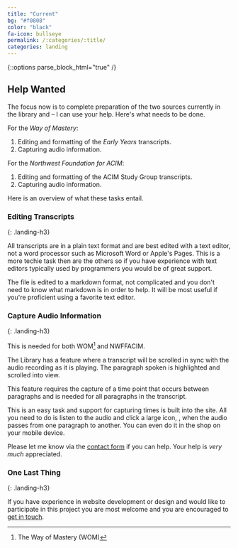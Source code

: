 ```yaml
---
title: "Current"
bg: "#f0808"
color: "black"
fa-icon: bullseye
permalink: /:categories/:title/
categories: landing
---
```

{::options parse_block_html="true" /}

## Help Wanted

The focus now is to complete preparation of the two sources
currently in the library and &ndash; I can use your help. Here's what
needs to be done.

For the *Way of Mastery*:

1.  Editing and formatting of the *Early Years* transcripts.
2.  Capturing audio information.

For the *Northwest Foundation for ACIM*:

1.  Editing and formatting of the ACIM Study Group transcripts.
2.  Capturing audio information.

Here is an overview of what these tasks entail.

### Editing Transcripts
{: .landing-h3}

All transcripts are in a plain text format and are best edited with a
text editor, not a word processor such as Microsoft Word or Apple's Pages.
This is a more techie task then are the others so if you have experience
with text editors typically used by programmers you would be of great
support.

The file is edited to a markdown format, not complicated and you don't
need to know what markdown is in order to help. It will be most useful
if you're proficient using a favorite text editor.

### Capture Audio Information
{: .landing-h3}

This is needed for both WOM[^2] and NWFFACIM.

The Library has a feature where a transcript will be scrolled in sync
with the audio recording as it is playing. The paragraph spoken is
highlighted and scrolled into view.

This feature requires the capture of a time point that occurs between
paragraphs and is needed for all paragraphs in the transcript.

This is an easy task and support for capturing times is built into the
site. All you need to do is listen to the audio and click a large icon,
<i class="fa fa-bullseye"></i>, when the audio passes from one
paragraph to another. You can even do it in the <i class="fa
fa-coffee"></i> shop on your <i class="fa fa-mobile"></i> mobile device.

Please let me know via the [<i class="fa fa-envelope-o"></i> contact
form](/about/#send-me-a-message) if you can help. Your help is *very
much* appreciated.

### One Last Thing
{: .landing-h3}

If you have experience in website development or design and would like
to participate in this project you are most welcome and you are
encouraged to [<i class="fa fa-envelope-o"></i> get in
touch](/about/#send-me-a-message).

[^1]: The Northwest Foundation for ACIM (NWFFACIM)
[^2]: The Way of Mastery (WOM)

